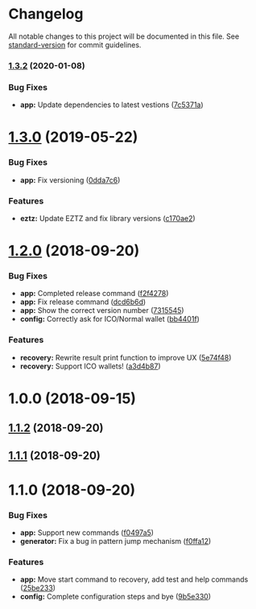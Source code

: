 # Changelog

All notable changes to this project will be documented in this file. See [standard-version](https://github.com/conventional-changelog/standard-version) for commit guidelines.

### [1.3.2](https://github.com/andreapizzato/tez-bf/compare/v1.3.1...v1.3.2) (2020-01-08)


### Bug Fixes

* **app:** Update dependencies to latest vestions ([7c5371a](https://github.com/andreapizzato/tez-bf/commit/7c5371a40efbf7978e665ce161d7436e23285bc4))

<a name="1.3.0"></a>
# [1.3.0](https://github.com/andreapizzato/tez-bf/compare/v1.2.0...v1.3.0) (2019-05-22)


### Bug Fixes

* **app:** Fix versioning ([0dda7c6](https://github.com/andreapizzato/tez-bf/commit/0dda7c6))


### Features

* **eztz:** Update EZTZ and fix library versions ([c170ae2](https://github.com/andreapizzato/tez-bf/commit/c170ae2))



<a name="1.2.0"></a>
# [1.2.0](https://github.com/andreapizzato/tez-bf/compare/v1.1.2...v1.2.0) (2018-09-20)


### Bug Fixes

* **app:** Completed release command ([f2f4278](https://github.com/andreapizzato/tez-bf/commit/f2f4278))
* **app:** Fix release command ([dcd6b6d](https://github.com/andreapizzato/tez-bf/commit/dcd6b6d))
* **app:** Show the correct version number ([7315545](https://github.com/andreapizzato/tez-bf/commit/7315545))
* **config:** Correctly ask for ICO/Normal wallet ([bb4401f](https://github.com/andreapizzato/tez-bf/commit/bb4401f))


### Features

* **recovery:** Rewrite result print function to improve UX ([5e74f48](https://github.com/andreapizzato/tez-bf/commit/5e74f48))
* **recovery:** Support ICO wallets! ([a3d4b87](https://github.com/andreapizzato/tez-bf/commit/a3d4b87))



<a name="1.0.0"></a>
# 1.0.0 (2018-09-15)



<a name="1.1.2"></a>
## [1.1.2](https://github.com/andreapizzato/tez-bf/compare/v1.1.1...v1.1.2) (2018-09-20)



<a name="1.1.1"></a>
## [1.1.1](https://github.com/andreapizzato/tez-bf/compare/v1.1.0...v1.1.1) (2018-09-20)



<a name="1.1.0"></a>
# 1.1.0 (2018-09-20)


### Bug Fixes

* **app:** Support new commands ([f0497a5](https://github.com/andreapizzato/tez-bf/commit/f0497a5))
* **generator:** Fix a bug in pattern jump mechanism ([f0ffa12](https://github.com/andreapizzato/tez-bf/commit/f0ffa12))


### Features

* **app:** Move start command to recovery, add test and help commands ([25be233](https://github.com/andreapizzato/tez-bf/commit/25be233))
* **config:** Complete configuration steps and bye ([9b5e330](https://github.com/andreapizzato/tez-bf/commit/9b5e330))
